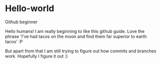 # Hello-world
Github beginner

Hello humans! I am really beginning to like this github guide. Love the phrase 'I've had tacos on the moon and find them far superior to earth tacos' :P 

But apart from that I am still trying to figure out how commits and branches work. Hopefully I figure it out :)
